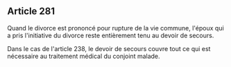 Article 281
----
Quand le divorce est prononcé pour rupture de la vie commune, l'époux qui a pris
l'initiative du divorce reste entièrement tenu au devoir de secours.

Dans le cas de l'article 238, le devoir de secours couvre tout ce qui est
nécessaire au traitement médical du conjoint malade.
